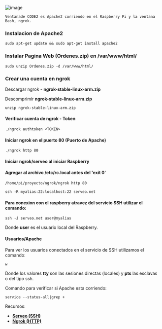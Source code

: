 ![image](https://ngrok.com/static/img/demo.png)

`Ventanade CODE2 es Apache2 corriendo en el Raspberry Pi y la ventana Bash, ngrok.`

### Instalacion de Apache2
`sudo apt-get update && sudo apt-get install apache2`

### Instalar Pagina Web (Ordenes.zip) en /var/www/html/

`sudo unzip Ordenes.zip -d /var/www/html/`

### Crear una cuenta en ngrok
Descargar ngrok - **ngrok-stable-linux-arm.zip**

Descomprimir **ngrok-stable-linux-arm.zip**

`unzip ngrok-stable-linux-arm.zip`

#### Verificar cuenta de ngrok - Token
`./ngrok authtoken <TOKEN>`

#### Iniciar ngrok en el puerto 80 (Puerto de Apache)
`./ngrok http 80`

#### Iniciar ngrok/serveo al iniciar Raspberry
#### Agregar al archivo /etc/rc.local antes del 'exit 0'

`/home/pi/proyecto/ngrok/ngrok http 80`

`ssh -R myalias:22:localhost:22 serveo.net`

#### Para conexion con el raspberry atravez del servicio SSH utilizar el comando:
 
`ssh -J serveo.net user@myalias`

Donde **user** es el usuario local del Raspberry.

#### Usuarios/Apache
Para ver los usuarios conectados en el servicio de SSH utilizamos el comando:

`w`

Donde los valores **tty** son las sesiones directas (locales) y **pts** las esclavas o del tipo ssh.

Comando para verificar si Apache esta corriendo:

`service --status-all|grep + `

Recursos: 

- [**Serveo (SSH)**](https://serveo.net/#manual)
- [**Ngrok (HTTP)**](ngrok.com)
